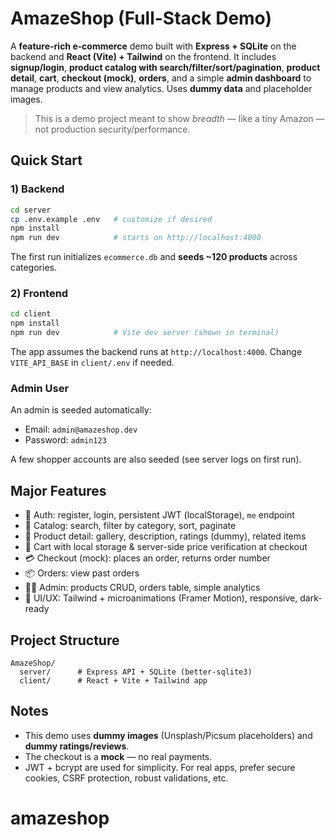# AmazeShop (Full-Stack Demo)

A **feature-rich e‑commerce** demo built with **Express + SQLite** on the backend and **React (Vite) + Tailwind** on the frontend. It includes **signup/login**, **product catalog with search/filter/sort/pagination**, **product detail**, **cart**, **checkout (mock)**, **orders**, and a simple **admin dashboard** to manage products and view analytics. Uses **dummy data** and placeholder images.

> This is a demo project meant to show *breadth* — like a tiny Amazon — not production security/performance.

## Quick Start

### 1) Backend
```bash
cd server
cp .env.example .env   # customize if desired
npm install
npm run dev            # starts on http://localhost:4000
```
The first run initializes `ecommerce.db` and **seeds ~120 products** across categories.

### 2) Frontend
```bash
cd client
npm install
npm run dev            # Vite dev server (shown in terminal)
```
The app assumes the backend runs at `http://localhost:4000`. Change `VITE_API_BASE` in `client/.env` if needed.

### Admin User
An admin is seeded automatically:
- Email: `admin@amazeshop.dev`
- Password: `admin123`

A few shopper accounts are also seeded (see server logs on first run).

## Major Features
- 🔐 Auth: register, login, persistent JWT (localStorage), `me` endpoint
- 🛒 Catalog: search, filter by category, sort, paginate
- 🧾 Product detail: gallery, description, ratings (dummy), related items
- 🧺 Cart with local storage & server-side price verification at checkout
- 💳 Checkout (mock): places an order, returns order number
- 📦 Orders: view past orders
- 🧑‍💼 Admin: products CRUD, orders table, simple analytics
- 🎨 UI/UX: Tailwind + microanimations (Framer Motion), responsive, dark-ready

## Project Structure
```
AmazeShop/
  server/      # Express API + SQLite (better-sqlite3)
  client/      # React + Vite + Tailwind app
```

## Notes
- This demo uses **dummy images** (Unsplash/Picsum placeholders) and **dummy ratings/reviews**.
- The checkout is a **mock** — no real payments.
- JWT + bcrypt are used for simplicity. For real apps, prefer secure cookies, CSRF protection, robust validations, etc.
# amazeshop
